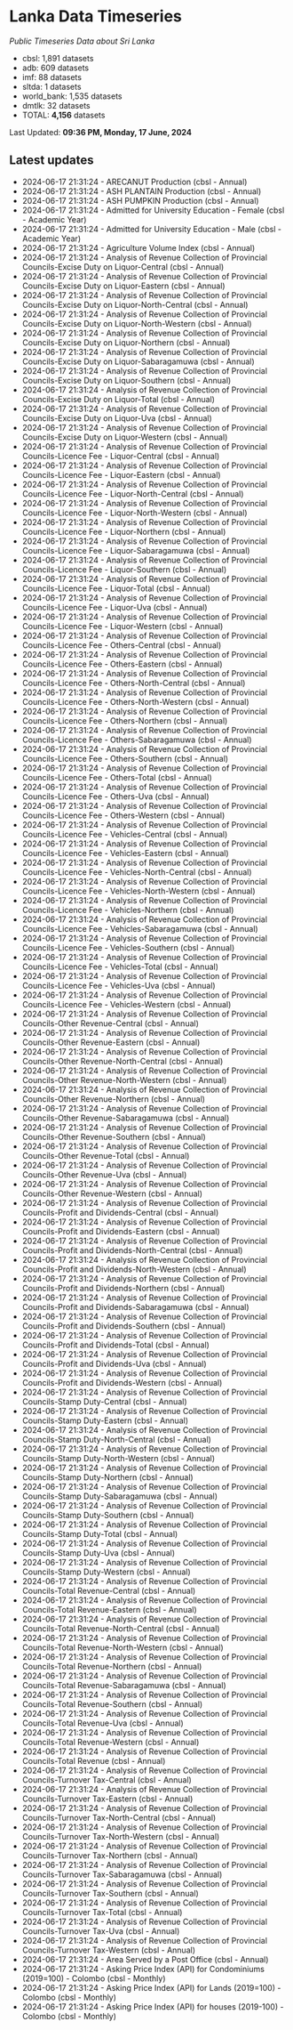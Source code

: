 # Lanka Data Timeseries
*Public Timeseries Data about Sri Lanka*

* cbsl: 1,891 datasets
* adb: 609 datasets
* imf: 88 datasets
* sltda: 1 datasets
* world_bank: 1,535 datasets
* dmtlk: 32 datasets
* TOTAL: **4,156** datasets

Last Updated: **09:36 PM, Monday, 17 June, 2024**

## Latest updates

* 2024-06-17 21:31:24 - ARECANUT Production (cbsl - Annual)
* 2024-06-17 21:31:24 - ASH PLANTAIN Production (cbsl - Annual)
* 2024-06-17 21:31:24 - ASH PUMPKIN Production (cbsl - Annual)
* 2024-06-17 21:31:24 - Admitted for University Education - Female (cbsl - Academic Year)
* 2024-06-17 21:31:24 - Admitted for University Education - Male (cbsl - Academic Year)
* 2024-06-17 21:31:24 - Agriculture Volume Index (cbsl - Annual)
* 2024-06-17 21:31:24 - Analysis of Revenue Collection of Provincial Councils-Excise Duty on Liquor-Central (cbsl - Annual)
* 2024-06-17 21:31:24 - Analysis of Revenue Collection of Provincial Councils-Excise Duty on Liquor-Eastern (cbsl - Annual)
* 2024-06-17 21:31:24 - Analysis of Revenue Collection of Provincial Councils-Excise Duty on Liquor-North-Central (cbsl - Annual)
* 2024-06-17 21:31:24 - Analysis of Revenue Collection of Provincial Councils-Excise Duty on Liquor-North-Western (cbsl - Annual)
* 2024-06-17 21:31:24 - Analysis of Revenue Collection of Provincial Councils-Excise Duty on Liquor-Northern (cbsl - Annual)
* 2024-06-17 21:31:24 - Analysis of Revenue Collection of Provincial Councils-Excise Duty on Liquor-Sabaragamuwa (cbsl - Annual)
* 2024-06-17 21:31:24 - Analysis of Revenue Collection of Provincial Councils-Excise Duty on Liquor-Southern (cbsl - Annual)
* 2024-06-17 21:31:24 - Analysis of Revenue Collection of Provincial Councils-Excise Duty on Liquor-Total (cbsl - Annual)
* 2024-06-17 21:31:24 - Analysis of Revenue Collection of Provincial Councils-Excise Duty on Liquor-Uva (cbsl - Annual)
* 2024-06-17 21:31:24 - Analysis of Revenue Collection of Provincial Councils-Excise Duty on Liquor-Western (cbsl - Annual)
* 2024-06-17 21:31:24 - Analysis of Revenue Collection of Provincial Councils-Licence Fee - Liquor-Central (cbsl - Annual)
* 2024-06-17 21:31:24 - Analysis of Revenue Collection of Provincial Councils-Licence Fee - Liquor-Eastern (cbsl - Annual)
* 2024-06-17 21:31:24 - Analysis of Revenue Collection of Provincial Councils-Licence Fee - Liquor-North-Central (cbsl - Annual)
* 2024-06-17 21:31:24 - Analysis of Revenue Collection of Provincial Councils-Licence Fee - Liquor-North-Western (cbsl - Annual)
* 2024-06-17 21:31:24 - Analysis of Revenue Collection of Provincial Councils-Licence Fee - Liquor-Northern (cbsl - Annual)
* 2024-06-17 21:31:24 - Analysis of Revenue Collection of Provincial Councils-Licence Fee - Liquor-Sabaragamuwa (cbsl - Annual)
* 2024-06-17 21:31:24 - Analysis of Revenue Collection of Provincial Councils-Licence Fee - Liquor-Southern (cbsl - Annual)
* 2024-06-17 21:31:24 - Analysis of Revenue Collection of Provincial Councils-Licence Fee - Liquor-Total (cbsl - Annual)
* 2024-06-17 21:31:24 - Analysis of Revenue Collection of Provincial Councils-Licence Fee - Liquor-Uva (cbsl - Annual)
* 2024-06-17 21:31:24 - Analysis of Revenue Collection of Provincial Councils-Licence Fee - Liquor-Western (cbsl - Annual)
* 2024-06-17 21:31:24 - Analysis of Revenue Collection of Provincial Councils-Licence Fee - Others-Central (cbsl - Annual)
* 2024-06-17 21:31:24 - Analysis of Revenue Collection of Provincial Councils-Licence Fee - Others-Eastern (cbsl - Annual)
* 2024-06-17 21:31:24 - Analysis of Revenue Collection of Provincial Councils-Licence Fee - Others-North-Central (cbsl - Annual)
* 2024-06-17 21:31:24 - Analysis of Revenue Collection of Provincial Councils-Licence Fee - Others-North-Western (cbsl - Annual)
* 2024-06-17 21:31:24 - Analysis of Revenue Collection of Provincial Councils-Licence Fee - Others-Northern (cbsl - Annual)
* 2024-06-17 21:31:24 - Analysis of Revenue Collection of Provincial Councils-Licence Fee - Others-Sabaragamuwa (cbsl - Annual)
* 2024-06-17 21:31:24 - Analysis of Revenue Collection of Provincial Councils-Licence Fee - Others-Southern (cbsl - Annual)
* 2024-06-17 21:31:24 - Analysis of Revenue Collection of Provincial Councils-Licence Fee - Others-Total (cbsl - Annual)
* 2024-06-17 21:31:24 - Analysis of Revenue Collection of Provincial Councils-Licence Fee - Others-Uva (cbsl - Annual)
* 2024-06-17 21:31:24 - Analysis of Revenue Collection of Provincial Councils-Licence Fee - Others-Western (cbsl - Annual)
* 2024-06-17 21:31:24 - Analysis of Revenue Collection of Provincial Councils-Licence Fee - Vehicles-Central (cbsl - Annual)
* 2024-06-17 21:31:24 - Analysis of Revenue Collection of Provincial Councils-Licence Fee - Vehicles-Eastern (cbsl - Annual)
* 2024-06-17 21:31:24 - Analysis of Revenue Collection of Provincial Councils-Licence Fee - Vehicles-North-Central (cbsl - Annual)
* 2024-06-17 21:31:24 - Analysis of Revenue Collection of Provincial Councils-Licence Fee - Vehicles-North-Western (cbsl - Annual)
* 2024-06-17 21:31:24 - Analysis of Revenue Collection of Provincial Councils-Licence Fee - Vehicles-Northern (cbsl - Annual)
* 2024-06-17 21:31:24 - Analysis of Revenue Collection of Provincial Councils-Licence Fee - Vehicles-Sabaragamuwa (cbsl - Annual)
* 2024-06-17 21:31:24 - Analysis of Revenue Collection of Provincial Councils-Licence Fee - Vehicles-Southern (cbsl - Annual)
* 2024-06-17 21:31:24 - Analysis of Revenue Collection of Provincial Councils-Licence Fee - Vehicles-Total (cbsl - Annual)
* 2024-06-17 21:31:24 - Analysis of Revenue Collection of Provincial Councils-Licence Fee - Vehicles-Uva (cbsl - Annual)
* 2024-06-17 21:31:24 - Analysis of Revenue Collection of Provincial Councils-Licence Fee - Vehicles-Western (cbsl - Annual)
* 2024-06-17 21:31:24 - Analysis of Revenue Collection of Provincial Councils-Other Revenue-Central (cbsl - Annual)
* 2024-06-17 21:31:24 - Analysis of Revenue Collection of Provincial Councils-Other Revenue-Eastern (cbsl - Annual)
* 2024-06-17 21:31:24 - Analysis of Revenue Collection of Provincial Councils-Other Revenue-North-Central (cbsl - Annual)
* 2024-06-17 21:31:24 - Analysis of Revenue Collection of Provincial Councils-Other Revenue-North-Western (cbsl - Annual)
* 2024-06-17 21:31:24 - Analysis of Revenue Collection of Provincial Councils-Other Revenue-Northern (cbsl - Annual)
* 2024-06-17 21:31:24 - Analysis of Revenue Collection of Provincial Councils-Other Revenue-Sabaragamuwa (cbsl - Annual)
* 2024-06-17 21:31:24 - Analysis of Revenue Collection of Provincial Councils-Other Revenue-Southern (cbsl - Annual)
* 2024-06-17 21:31:24 - Analysis of Revenue Collection of Provincial Councils-Other Revenue-Total (cbsl - Annual)
* 2024-06-17 21:31:24 - Analysis of Revenue Collection of Provincial Councils-Other Revenue-Uva (cbsl - Annual)
* 2024-06-17 21:31:24 - Analysis of Revenue Collection of Provincial Councils-Other Revenue-Western (cbsl - Annual)
* 2024-06-17 21:31:24 - Analysis of Revenue Collection of Provincial Councils-Profit and Dividends-Central (cbsl - Annual)
* 2024-06-17 21:31:24 - Analysis of Revenue Collection of Provincial Councils-Profit and Dividends-Eastern (cbsl - Annual)
* 2024-06-17 21:31:24 - Analysis of Revenue Collection of Provincial Councils-Profit and Dividends-North-Central (cbsl - Annual)
* 2024-06-17 21:31:24 - Analysis of Revenue Collection of Provincial Councils-Profit and Dividends-North-Western (cbsl - Annual)
* 2024-06-17 21:31:24 - Analysis of Revenue Collection of Provincial Councils-Profit and Dividends-Northern (cbsl - Annual)
* 2024-06-17 21:31:24 - Analysis of Revenue Collection of Provincial Councils-Profit and Dividends-Sabaragamuwa (cbsl - Annual)
* 2024-06-17 21:31:24 - Analysis of Revenue Collection of Provincial Councils-Profit and Dividends-Southern (cbsl - Annual)
* 2024-06-17 21:31:24 - Analysis of Revenue Collection of Provincial Councils-Profit and Dividends-Total (cbsl - Annual)
* 2024-06-17 21:31:24 - Analysis of Revenue Collection of Provincial Councils-Profit and Dividends-Uva (cbsl - Annual)
* 2024-06-17 21:31:24 - Analysis of Revenue Collection of Provincial Councils-Profit and Dividends-Western (cbsl - Annual)
* 2024-06-17 21:31:24 - Analysis of Revenue Collection of Provincial Councils-Stamp Duty-Central (cbsl - Annual)
* 2024-06-17 21:31:24 - Analysis of Revenue Collection of Provincial Councils-Stamp Duty-Eastern (cbsl - Annual)
* 2024-06-17 21:31:24 - Analysis of Revenue Collection of Provincial Councils-Stamp Duty-North-Central (cbsl - Annual)
* 2024-06-17 21:31:24 - Analysis of Revenue Collection of Provincial Councils-Stamp Duty-North-Western (cbsl - Annual)
* 2024-06-17 21:31:24 - Analysis of Revenue Collection of Provincial Councils-Stamp Duty-Northern (cbsl - Annual)
* 2024-06-17 21:31:24 - Analysis of Revenue Collection of Provincial Councils-Stamp Duty-Sabaragamuwa (cbsl - Annual)
* 2024-06-17 21:31:24 - Analysis of Revenue Collection of Provincial Councils-Stamp Duty-Southern (cbsl - Annual)
* 2024-06-17 21:31:24 - Analysis of Revenue Collection of Provincial Councils-Stamp Duty-Total (cbsl - Annual)
* 2024-06-17 21:31:24 - Analysis of Revenue Collection of Provincial Councils-Stamp Duty-Uva (cbsl - Annual)
* 2024-06-17 21:31:24 - Analysis of Revenue Collection of Provincial Councils-Stamp Duty-Western (cbsl - Annual)
* 2024-06-17 21:31:24 - Analysis of Revenue Collection of Provincial Councils-Total Revenue-Central (cbsl - Annual)
* 2024-06-17 21:31:24 - Analysis of Revenue Collection of Provincial Councils-Total Revenue-Eastern (cbsl - Annual)
* 2024-06-17 21:31:24 - Analysis of Revenue Collection of Provincial Councils-Total Revenue-North-Central (cbsl - Annual)
* 2024-06-17 21:31:24 - Analysis of Revenue Collection of Provincial Councils-Total Revenue-North-Western (cbsl - Annual)
* 2024-06-17 21:31:24 - Analysis of Revenue Collection of Provincial Councils-Total Revenue-Northern (cbsl - Annual)
* 2024-06-17 21:31:24 - Analysis of Revenue Collection of Provincial Councils-Total Revenue-Sabaragamuwa (cbsl - Annual)
* 2024-06-17 21:31:24 - Analysis of Revenue Collection of Provincial Councils-Total Revenue-Southern (cbsl - Annual)
* 2024-06-17 21:31:24 - Analysis of Revenue Collection of Provincial Councils-Total Revenue-Uva (cbsl - Annual)
* 2024-06-17 21:31:24 - Analysis of Revenue Collection of Provincial Councils-Total Revenue-Western (cbsl - Annual)
* 2024-06-17 21:31:24 - Analysis of Revenue Collection of Provincial Councils-Total Revenue (cbsl - Annual)
* 2024-06-17 21:31:24 - Analysis of Revenue Collection of Provincial Councils-Turnover Tax-Central (cbsl - Annual)
* 2024-06-17 21:31:24 - Analysis of Revenue Collection of Provincial Councils-Turnover Tax-Eastern (cbsl - Annual)
* 2024-06-17 21:31:24 - Analysis of Revenue Collection of Provincial Councils-Turnover Tax-North-Central (cbsl - Annual)
* 2024-06-17 21:31:24 - Analysis of Revenue Collection of Provincial Councils-Turnover Tax-North-Western (cbsl - Annual)
* 2024-06-17 21:31:24 - Analysis of Revenue Collection of Provincial Councils-Turnover Tax-Northern (cbsl - Annual)
* 2024-06-17 21:31:24 - Analysis of Revenue Collection of Provincial Councils-Turnover Tax-Sabaragamuwa (cbsl - Annual)
* 2024-06-17 21:31:24 - Analysis of Revenue Collection of Provincial Councils-Turnover Tax-Southern (cbsl - Annual)
* 2024-06-17 21:31:24 - Analysis of Revenue Collection of Provincial Councils-Turnover Tax-Total (cbsl - Annual)
* 2024-06-17 21:31:24 - Analysis of Revenue Collection of Provincial Councils-Turnover Tax-Uva (cbsl - Annual)
* 2024-06-17 21:31:24 - Analysis of Revenue Collection of Provincial Councils-Turnover Tax-Western (cbsl - Annual)
* 2024-06-17 21:31:24 - Area Served by a Post Office (cbsl - Annual)
* 2024-06-17 21:31:24 - Asking Price Index (API) for Condominiums (2019=100) - Colombo (cbsl - Monthly)
* 2024-06-17 21:31:24 - Asking Price Index (API) for Lands (2019=100) - Colombo (cbsl - Monthly)
* 2024-06-17 21:31:24 - Asking Price Index (API) for houses (2019-100) - Colombo (cbsl - Monthly)